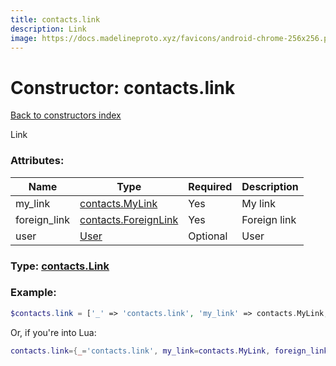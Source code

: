 ```yaml
---
title: contacts.link
description: Link
image: https://docs.madelineproto.xyz/favicons/android-chrome-256x256.png
---
```

# Constructor: contacts.link  
[Back to constructors index](index.md)



Link

### Attributes:

| Name     |    Type       | Required | Description |
|----------|---------------|----------|-------------|
|my\_link|[contacts.MyLink](../constructors/contacts.MyLink.md) | Yes|My link|
|foreign\_link|[contacts.ForeignLink](../constructors/contacts.ForeignLink.md) | Yes|Foreign link|
|user|[User](../types/User.md) | Optional|User|



### Type: [contacts.Link](../types/contacts.Link.md)


### Example:

```php
$contacts.link = ['_' => 'contacts.link', 'my_link' => contacts.MyLink, 'foreign_link' => contacts.ForeignLink, 'user' => User];
```  


Or, if you're into Lua:

```lua
contacts.link={_='contacts.link', my_link=contacts.MyLink, foreign_link=contacts.ForeignLink, user=User}

```


